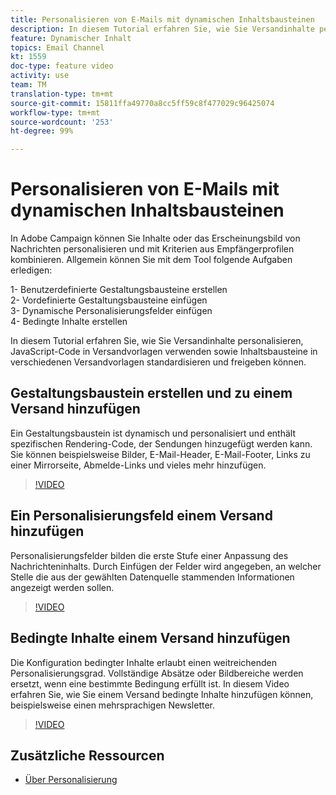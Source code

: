 ```yaml
---
title: Personalisieren von E-Mails mit dynamischen Inhaltsbausteinen
description: In diesem Tutorial erfahren Sie, wie Sie Versandinhalte personalisieren, JavaScript-Code in Versandvorlagen verwenden sowie Inhaltsbausteine in verschiedenen Versandvorlagen standardisieren und freigeben können.
feature: Dynamischer Inhalt
topics: Email Channel
kt: 1559
doc-type: feature video
activity: use
team: TM
translation-type: tm+mt
source-git-commit: 15811ffa49770a8cc5ff59c8f477029c96425074
workflow-type: tm+mt
source-wordcount: '253'
ht-degree: 99%

---
```



# Personalisieren von E-Mails mit dynamischen Inhaltsbausteinen

In Adobe Campaign können Sie Inhalte oder das Erscheinungsbild von Nachrichten personalisieren und mit Kriterien aus Empfängerprofilen kombinieren. Allgemein können Sie mit dem Tool folgende Aufgaben erledigen:

1- Benutzerdefinierte Gestaltungsbausteine erstellen\
2- Vordefinierte Gestaltungsbausteine einfügen\
3- Dynamische Personalisierungsfelder einfügen\
4- Bedingte Inhalte erstellen

In diesem Tutorial erfahren Sie, wie Sie Versandinhalte personalisieren, JavaScript-Code in Versandvorlagen verwenden sowie Inhaltsbausteine in verschiedenen Versandvorlagen standardisieren und freigeben können.

## Gestaltungsbaustein erstellen und zu einem Versand hinzufügen

Ein Gestaltungsbaustein ist dynamisch und personalisiert und enthält spezifischen Rendering-Code, der Sendungen hinzugefügt werden kann. Sie können beispielsweise Bilder, E-Mail-Header, E-Mail-Footer, Links zu einer Mirrorseite, Abmelde-Links und vieles mehr hinzufügen.

>[!VIDEO](https://video.tv.adobe.com/v/24924?quality=12)

## Ein Personalisierungsfeld einem Versand hinzufügen

Personalisierungsfelder bilden die erste Stufe einer Anpassung des Nachrichteninhalts. Durch Einfügen der Felder wird angegeben, an welcher Stelle die aus der gewählten Datenquelle stammenden Informationen angezeigt werden sollen.

>[!VIDEO](https://video.tv.adobe.com/v/24925?quality=12)

## Bedingte Inhalte einem Versand hinzufügen

Die Konfiguration bedingter Inhalte erlaubt einen weitreichenden Personalisierungsgrad. Vollständige Absätze oder Bildbereiche werden ersetzt, wenn eine bestimmte Bedingung erfüllt ist. In diesem Video erfahren Sie, wie Sie einem Versand bedingte Inhalte hinzufügen können, beispielsweise einen mehrsprachigen Newsletter.

>[!VIDEO](https://video.tv.adobe.com/v/24926?quality=12)

## Zusätzliche Ressourcen

* [Über Personalisierung](https://docs.adobe.com/content/help/de-DE/campaign-classic/using/sending-messages/personalizing-deliveries/about-personalization.html)
